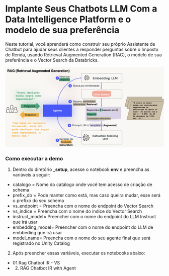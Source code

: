 # Implante Seus Chatbots LLM Com a Data Intelligence Platform e o modelo de sua preferência

Neste tutorial, você aprenderá como construir seu próprio Assistente de Chatbot para ajudar seus clientes a responder perguntas sobre o Imposto de Renda, usando Retrieval Augmented Generation (RAG), o modelo de sua preferência e o Vector Search da Databricks.
<p>
<img src="./_setup/IMGs/RAG_IR.png" width="1200">

### Como executar a demo
1. Dentro do diretório **_setup**, acesse o notebook **env** e preencha as variáveis a seguir:
  - catalogo = Nome do catálogo onde você tem acesso de criação de schema
  - prefix_db = Pode manter como está, mas caso queira mudar, esse será o prefixo do seu schema
  - vs_endpoint = Preencha com o nome do endpoint do Vector Search
  - vs_indice = Preencha com o nome do indice do Vector Search
  - instruct_model= Preencher com o nome do endpoint do LLM Instruct que irá usar
  - embedding_model= Preencher com o nome do endpoint do LLM de embbeding que irá usar
  - model_name= Preencha com o nome do seu agente final que será registrado no Unity Catalog

2. Após preencher essas variáveis, executar os notebooks abaixo:
- 01.Rag Chatbot IR - VS
- 02. RAG Chatbot IR with Agent




